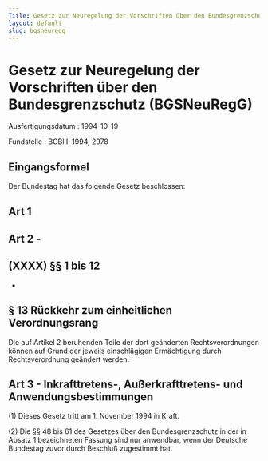 ```yaml
---
Title: Gesetz zur Neuregelung der Vorschriften über den Bundesgrenzschutz
layout: default
slug: bgsneuregg
---
```


# Gesetz zur Neuregelung der Vorschriften über den Bundesgrenzschutz (BGSNeuRegG)

Ausfertigungsdatum
:   1994-10-19

Fundstelle
:   BGBl I: 1994, 2978



## Eingangsformel

Der Bundestag hat das folgende Gesetz beschlossen:


## Art 1



## Art 2 - 



## (XXXX) §§ 1 bis 12

-


## § 13 Rückkehr zum einheitlichen Verordnungsrang

Die auf Artikel 2 beruhenden Teile der dort geänderten
Rechtsverordnungen können auf Grund der jeweils einschlägigen
Ermächtigung durch Rechtsverordnung geändert werden.


## Art 3 - Inkrafttretens-, Außerkrafttretens- und Anwendungsbestimmungen

(1) Dieses Gesetz tritt am 1. November 1994 in Kraft.

(2) Die §§ 48 bis 61 des Gesetzes über den Bundesgrenzschutz in der in
Absatz 1 bezeichneten Fassung sind nur anwendbar, wenn der Deutsche
Bundestag zuvor durch Beschluß zugestimmt hat.

